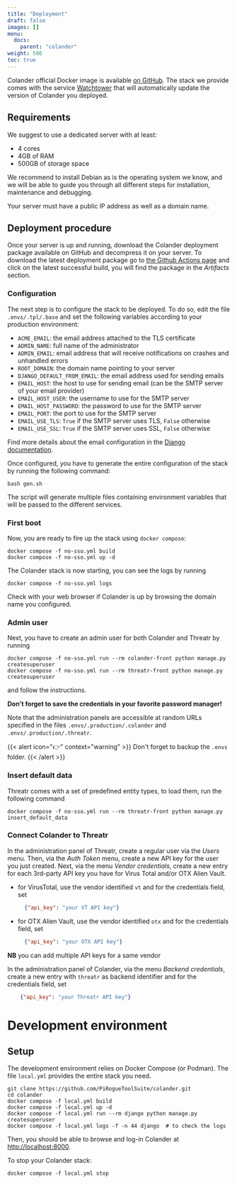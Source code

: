 ```yaml
---
title: "Deployment"
draft: false
images: []
menu:
  docs:
    parent: "colander"
weight: 506
toc: true
---
```


Colander official Docker image is available [on GitHub](https://github.com/PiRogueToolSuite/colander/pkgs/container/colander). The stack we provide comes with the service [Watchtower](https://containrrr.dev/watchtower/) that will automatically update the version of Colander you deployed.

## Requirements
We suggest to use a dedicated server with at least:

* 4 cores
* 4GB of RAM
* 500GB of storage space

We recommend to install Debian as is the operating system we know, and we will be able to guide you through all different steps for installation, maintenance and debugging. 

Your server must have a public IP address as well as a domain name.

## Deployment procedure
Once your server is up and running, download the Colander deployment package available on GitHub and decompress it on your server. To download the latest deployment package go to [the Github Actions page](https://github.com/PiRogueToolSuite/colander/actions?query=workflow%3ACI) and click on the latest successful build, you will find the package in the *Artifacts* section.

### Configuration
The next step is to configure the stack to be deployed. To do so, edit the file `.envs/.tpl/.base` and set the following variables according to your production environment:

* `ACME_EMAIL`: the email address attached to the TLS certificate
* `ADMIN_NAME`: full name of the administrator
* `ADMIN_EMAIL`: email address that will receive notifications on crashes and unhandled errors
* `ROOT_DOMAIN`: the domain name pointing to your server 
* `DJANGO_DEFAULT_FROM_EMAIL`: the email address used for sending emails
* `EMAIL_HOST`: the host to use for sending email (can be the SMTP server of your email provider)
* `EMAIL_HOST_USER`: the username to use for the SMTP server
* `EMAIL_HOST_PASSWORD`: the password to use for the SMTP server 
* `EMAIL_PORT`: the port to use for the SMTP server 
* `EMAIL_USE_TLS`: `True` if the SMTP server uses TLS, `False` otherwise
* `EMAIL_USE_SSL`: `True` if the SMTP server uses SSL, `False` otherwise

Find more details about the email configuration in the [Django documentation](https://docs.djangoproject.com/en/4.2/ref/settings/#email-use-tls).

Once configured, you have to generate the entire configuration of the stack by running the following command:

```text
bash gen.sh
```

The script will generate multiple files containing environment variables that will be passed to the different services.

### First boot
Now, you are ready to fire up the stack using `docker compose`:

```text
docker compose -f no-sso.yml build
docker compose -f no-sso.yml up -d 
```

The Colander stack is now starting, you can see the logs by running 

```text
docker compose -f no-sso.yml logs
```

Check with your web browser if Colander is up by browsing the domain name you configured.

### Admin user
Next, you have to create an admin user for both Colander and Threatr by running 

```text
docker compose -f no-sso.yml run --rm colander-front python manage.py createsuperuser
docker compose -f no-sso.yml run --rm threatr-front python manage.py createsuperuser
```

and follow the instructions.

**Don't forget to save the credentials in your favorite password manager!**

Note that the administration panels are accessible at random URLs specified in the files `.envs/.production/.colander` and `.envs/.production/.threatr`.

{{< alert icon="👉" context="warning" >}}
Don't forget to backup the `.envs` folder.
{{< /alert >}}

### Insert default data
Threatr comes with a set of predefined entity types, to load them, run the following command

```text
docker compose -f no-sso.yml run --rm threatr-front python manage.py insert_default_data
```

### Connect Colander to Threatr
In the administration panel of Threatr, create a regular user via the *Users* menu. Then, via the *Auth Token* menu, create a new API key for the user you just created. Next, via the menu *Vendor credentials*, create a new entry for each 3rd-party API key you have for Virus Total and/or OTX Alien Vault.

* for VirusTotal, use the vendor identified `vt` and for the credentials field, set 
    ```json
      {"api_key": "your VT API key"}
    ```
* for OTX Alien Vault, use the vendor identified `otx` and for the credentials field, set 
    ```json
      {"api_key": "your OTX API key"}
    ```

**NB** you can add multiple API keys for a same vendor    

In the administration panel of Colander, via the menu *Backend credentials*, create a new entry with `threatr` as backend identifier and for the credentials field, set 
```json
    {"api_key": "your Threatr API key"}
```

# Development environment

## Setup
The development environment relies on Docker Compose (or Podman). The file `local.yml` provides the entire stack you need.

```text
git clone https://github.com/PiRogueToolSuite/colander.git
cd colander
docker compose -f local.yml build 
docker compose -f local.yml up -d
docker compose -f local.yml run --rm django python manage.py createsuperuser 
docker compose -f local.yml logs -f -n 44 django  # to check the logs
```
Then, you should be able to browse and log-in Colander at [http://localhost:8000](http://localhost:8000).

To stop your Colander stack:
```text
docker compose -f local.yml stop
```